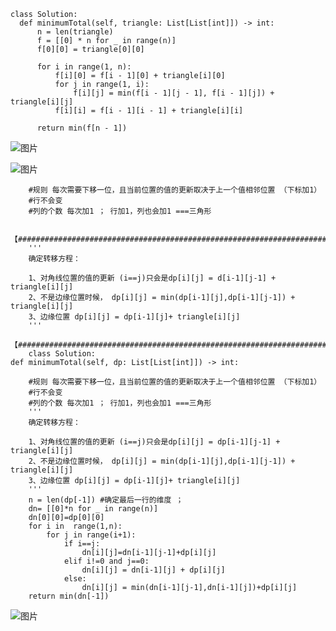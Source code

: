     
    class Solution:
      def minimumTotal(self, triangle: List[List[int]]) -> int:
          n = len(triangle)
          f = [[0] * n for _ in range(n)]
          f[0][0] = triangle[0][0]

          for i in range(1, n):
              f[i][0] = f[i - 1][0] + triangle[i][0]
              for j in range(1, i):
                  f[i][j] = min(f[i - 1][j - 1], f[i - 1][j]) + triangle[i][j]
              f[i][i] = f[i - 1][i - 1] + triangle[i][i]

          return min(f[n - 1])


![图片](https://user-images.githubusercontent.com/38878365/185338541-b2d7d593-9bd1-4443-acf0-2b24d5d51e30.png)


![图片](https://user-images.githubusercontent.com/38878365/186384248-138600fb-89f6-4382-87a0-f3ed0c49684c.png)

        
        #规则 每次需要下移一位，且当前位置的值的更新取决于上一个值相邻位置 （下标加1）
        #行不会变
        #列的个数 每次加1 ； 行加1，列也会加1 ===三角形
        
        【########################################################################】
        '''
        确定转移方程：

        1、对角线位置的值的更新 (i==j)只会是dp[i][j] = d[i-1][j-1] + triangle[i][j]
        2、不是边缘位置时候， dp[i][j] = min(dp[i-1][j],dp[i-1][j-1]) + triangle[i][j]
        3、边缘位置 dp[i][j] = dp[i-1][j]+ triangle[i][j]
        '''
        【########################################################################】
        class Solution:
    def minimumTotal(self, dp: List[List[int]]) -> int:

        #规则 每次需要下移一位，且当前位置的值的更新取决于上一个值相邻位置 （下标加1）
        #行不会变
        #列的个数 每次加1 ； 行加1，列也会加1 ===三角形
        '''
        确定转移方程：

        1、对角线位置的值的更新 (i==j)只会是dp[i][j] = dp[i-1][j-1] + triangle[i][j]
        2、不是边缘位置时候， dp[i][j] = min(dp[i-1][j],dp[i-1][j-1]) + triangle[i][j]
        3、边缘位置 dp[i][j] = dp[i-1][j]+ triangle[i][j]
        '''
        n = len(dp[-1]) #确定最后一行的维度 ；
        dn= [[0]*n for _ in range(n)]
        dn[0][0]=dp[0][0]
        for i in  range(1,n):
            for j in range(i+1):
                if i==j:
                    dn[i][j]=dn[i-1][j-1]+dp[i][j]
                elif i!=0 and j==0:
                    dn[i][j] = dn[i-1][j] + dp[i][j]
                else:
                    dn[i][j] = min(dn[i-1][j-1],dn[i-1][j])+dp[i][j]
        return min(dn[-1])
        

![图片](https://user-images.githubusercontent.com/38878365/186424690-6dc4a562-018e-4f4c-885c-ceddb6678dce.png)

        
        
        
        
